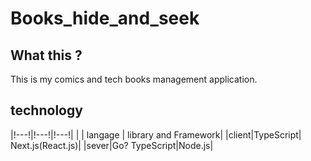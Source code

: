 # Books_hide_and_seek
## What this ?
This is my comics and tech books management application.

## technology

|!---!|!---!|!---!|
| | langage | library and Framework|
|client|TypeScript| Next.js(React.js)|
|sever|Go? TypeScript|Node.js|
